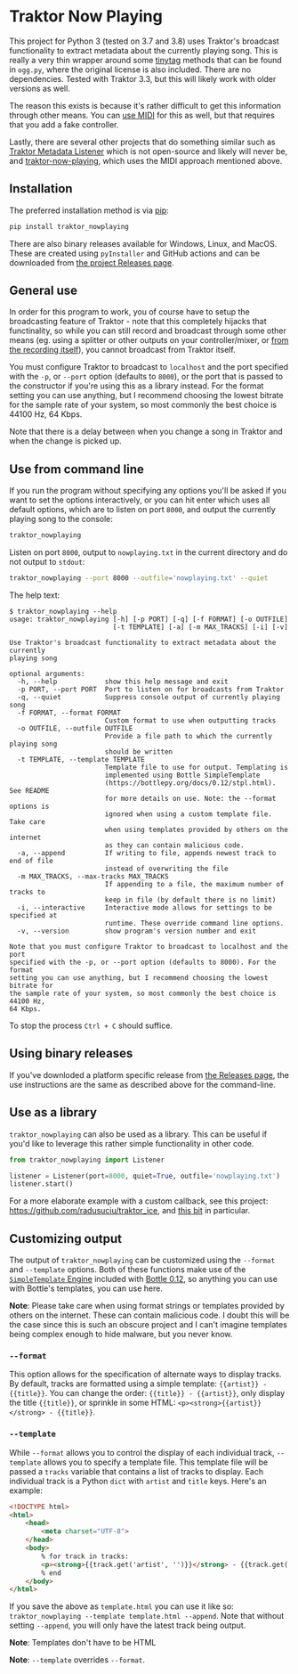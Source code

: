 # Traktor Now Playing

This project for Python 3 (tested on 3.7 and 3.8) uses Traktor's broadcast functionality to extract metadata about the currently playing song. This is really a very thin wrapper around some [tinytag](https://github.com/devsnd/tinytag) methods that can be found in `ogg.py`, where the original license is also included. There are no dependencies. Tested with Traktor 3.3, but this will likely work with older versions as well.

The reason this exists is because it's rather difficult to get this information through other means. You can [use MIDI](https://github.com/Sonnenstrahl/traktor-now-playing) for this as well, but that requires that you add a fake controller.

Lastly, there are several other projects that do something similar such as [Traktor Metadata Listener](https://www.disconova.com/utu/traktor-metadata/) which is not open-source and likely will never be, and [traktor-now-playing](https://github.com/Sonnenstrahl/traktor-now-playing), which uses the MIDI approach mentioned above.

## Installation

The preferred installation method is via [pip](https://pip.pypa.io/en/stable/):

```bash
pip install traktor_nowplaying
```

There are also binary releases available for Windows, Linux, and MacOS. These are created using `pyInstaller` and GitHub actions and can be downloaded from [the project Releases page](https://github.com/radusuciu/traktor_nowplaying/releases).

## General use

In order for this program to work, you of course have to setup the broadcasting feature of Traktor - note that this completely hijacks that functinality, so while you can still record and broadcast through some other means (eg. using a splitter or other outputs on your controller/mixer, or [from the recording itself](https://radusuciu.com/posts/broadcasting-from-traktor-an-alternative-to-the-built-in-broadcasting-function/)), you cannot broadcast from Traktor itself.

You must configure Traktor to broadcast to `localhost` and the port specified with the `-p`, or `--port` option (defaults to `8000`), or the port that is passed to the constructor if you're using this as a library instead. For the format setting you can use anything, but I recommend choosing the lowest bitrate for the sample rate of your system, so most commonly the best choice is 44100 Hz, 64 Kbps.

Note that there is a delay between when you change a song in Traktor and when the change is picked up.

## Use from command line

If you run the program without specifying any options you'll be asked if you want to set the options interactively, or you can hit enter which uses all default options, which are to listen on port `8000`, and output the currently playing song to the console:
```bash
traktor_nowplaying
```

Listen on port `8000`, output to `nowplaying.txt` in the current directory and do not output to `stdout`:
```bash
traktor_nowplaying --port 8000 --outfile='nowplaying.txt' --quiet
```

The help text:
```
$ traktor_nowplaying --help
usage: traktor_nowplaying [-h] [-p PORT] [-q] [-f FORMAT] [-o OUTFILE]
                          [-t TEMPLATE] [-a] [-m MAX_TRACKS] [-i] [-v]

Use Traktor's broadcast functionality to extract metadata about the currently
playing song

optional arguments:
  -h, --help            show this help message and exit
  -p PORT, --port PORT  Port to listen on for broadcasts from Traktor
  -q, --quiet           Suppress console output of currently playing song
  -f FORMAT, --format FORMAT
                        Custom format to use when outputting tracks
  -o OUTFILE, --outfile OUTFILE
                        Provide a file path to which the currently playing song
                        should be written
  -t TEMPLATE, --template TEMPLATE
                        Template file to use for output. Templating is
                        implemented using Bottle SimpleTemplate
                        (https://bottlepy.org/docs/0.12/stpl.html). See README
                        for more details on use. Note: the --format options is
                        ignored when using a custom template file. Take care
                        when using templates provided by others on the internet
                        as they can contain malicious code.
  -a, --append          If writing to file, appends newest track to end of file
                        instead of overwriting the file
  -m MAX_TRACKS, --max-tracks MAX_TRACKS
                        If appending to a file, the maximum number of tracks to
                        keep in file (by default there is no limit)
  -i, --interactive     Interactive mode allows for settings to be specified at
                        runtime. These override command line options.
  -v, --version         show program's version number and exit

Note that you must configure Traktor to broadcast to localhost and the port
specified with the -p, or --port option (defaults to 8000). For the format
setting you can use anything, but I recommend choosing the lowest bitrate for
the sample rate of your system, so most commonly the best choice is 44100 Hz,
64 Kbps.
```

To stop the process `Ctrl + C` should suffice.

## Using binary releases

If you've downloded a platform specific release from [the Releases page](https://github.com/radusuciu/traktor_nowplaying/releases), the use instructions are the same as described above for the command-line.

## Use as a library

`traktor_nowplaying` can also be used as a library. This can be useful if you'd like to leverage this rather simple functionality in other code.

```python
from traktor_nowplaying import Listener

listener = Listener(port=8000, quiet=True, outfile='nowplaying.txt')
listener.start()
```

For a more elaborate example with a custom callback, see this project: https://github.com/radusuciu/traktor_ice, and [this bit](https://github.com/radusuciu/traktor_ice/blob/b0873cb5e36dbcb87a260900f44a2f1768d5d5c9/traktor_ice/core.py#L60-L74) in particular.

## Customizing output

The output of `traktor_nowplaying` can be customized using the `--format` and `--template` options. Both of these functions make use of the [`SimpleTemplate` Engine](https://bottlepy.org/docs/0.12/stpl.html) included with [Bottle 0.12](https://bottlepy.org/docs/0.12/), so anything you can use with Bottle's templates, you can use here.

**Note**: Please take care when using format strings or templates provided by others on the internet. These can contain malicious code. I doubt this will be the case since this is such an obscure project and I can't imagine templates being complex enough to hide malware, but you never know.

### `--format`

This option allows for the specification of alternate ways to display tracks. By default, tracks are formatted using a simple template: `{{artist}} - {{title}}`. You can change the order: `{{title}} - {{artist}}`, only display the title `{{title}}`, or sprinkle in some HTML: `<p><strong>{{artist}}</strong> - {{title}}`.

### `--template`

While `--format` allows you to control the display of each individual track, `--template` allows you to specify a template file. This template file will be passed a `tracks` variable that contains a list of tracks to display. Each individual track is a Python `dict` with `artist` and `title` keys. Here's an example:

```html
<!DOCTYPE html>
<html>
    <head>
        <meta charset="UTF-8">
    </head>
    <body>
        % for track in tracks:
        <p><strong>{{track.get('artist', '')}}</strong> - {{track.get('title', '')}}</p>
        % end
    </body>
</html>
```

If you save the above as `template.html` you can use it like so: `traktor_nowplaying --template template.html --append`. Note that without setting `--append`, you will only have the latest track being output.

**Note**: Templates don't have to be HTML

**Note**: `--template` overrides `--format`.
